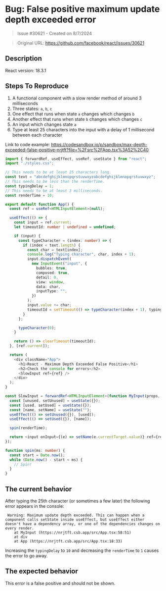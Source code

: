 # Bug: False positive maximum update depth exceeded error

> Issue #30621 - Created on 8/7/2024

> Original URL: https://github.com/facebook/react/issues/30621

## Description

<!--
  Please provide a clear and concise description of what the bug is. Include
  screenshots if needed. Please test using the latest version of the relevant
  React packages to make sure your issue has not already been fixed.
-->

React version: 18.3.1

## Steps To Reproduce

1. A functional component with a slow render method of around 3 milliseconds
2. Three states: `a`, `b`, `c`
3. One effect that runs when state `a` changes which changes `b`
4. Another effect that runs when state `b` changes which changes `c`
5. An input which changes state `a`
6. Type at least 25 characters into the input with a delay of 1 millisecond between each character

<!--
  Your bug will get fixed much faster if we can run your code and it doesn't
  have dependencies other than React. Issues without reproduction steps or
  code examples may be immediately closed as not actionable.
-->

Link to code example: https://codesandbox.io/p/sandbox/max-depth-exceeded-false-positive-nrjtft?file=%2Fsrc%2FApp.tsx%3A52%2C40

```typescript
import { forwardRef, useEffect, useRef, useState } from "react";
import "./styles.css";

// This needs to be at least 25 characters long.
const text = "abcdefghijklmnopqrstuvwxyzabcdefghijklmnopqrstuvwxyz";
// This needs to be less than the renderTime.
const typingDelay = 1;
// This needs to be at least 3 milliseconds.
const renderTime = 10;

export default function App() {
  const ref = useRef<HTMLInputElement>(null);

  useEffect(() => {
    const input = ref.current;
    let timeoutId: number | undefined = undefined;

    if (input) {
      const typeCharacter = (index: number) => {
        if (index < text.length) {
          const char = text[index];
          console.log("Typing character", char, index + 1);
          input.dispatchEvent(
            new InputEvent("input", {
              bubbles: true,
              composed: true,
              detail: 0,
              view: window,
              data: char,
              inputType: "",
            })
          );
          input.value += char;
          timeoutId = setTimeout(() => typeCharacter(index + 1), typingDelay);
        }
      };

      typeCharacter(0);
    }

    return () => clearTimeout(timeoutId);
  }, [ref.current]);

  return (
    <div className="App">
      <h1>React - Maximum Depth Exceeded False Positive</h1>
      <h2>Check the console for errors</h2>
      <SlowInput ref={ref} />
    </div>
  );
}

const SlowInput = forwardRef<HTMLInputElement>(function MyInput(props, ref) {
  const [unused, setUnused] = useState({});
  const [used, setUsed] = useState({});
  const [name, setName] = useState("");
  useEffect(() => setUnused({}), [used]);
  useEffect(() => setUsed({}), [name]);

  spin(renderTime);

  return <input onInput={(e) => setName(e.currentTarget.value)} ref={ref} />;
});

function spin(ms: number) {
  const start = Date.now();
  while (Date.now() - start < ms) {
    // Spin!
  }
}
```

<!--
  Please provide a CodeSandbox (https://codesandbox.io/s/new), a link to a
  repository on GitHub, or provide a minimal code example that reproduces the
  problem. You may provide a screenshot of the application if you think it is
  relevant to your bug report. Here are some tips for providing a minimal
  example: https://stackoverflow.com/help/mcve.
-->

## The current behavior

After typing the 25th character (or sometimes a few later) the following error appears in the console:
```
 Warning: Maximum update depth exceeded. This can happen when a component calls setState inside useEffect, but useEffect either doesn't have a dependency array, or one of the dependencies changes on every render.
    at MyInput (https://nrjtft.csb.app/src/App.tsx:58:51)
    at div
    at App (https://nrjtft.csb.app/src/App.tsx:18:33)
```

Increasing the `typingDelay` to `10` and decreasing the `renderTime` to `1` causes the error to go away.

## The expected behavior

This error is a false positive and should not be shown.
